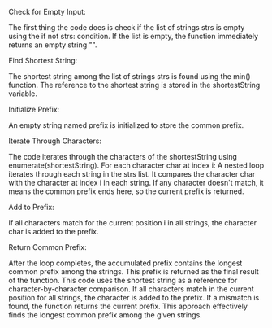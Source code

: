 Check for Empty Input:

The first thing the code does is check if the list of strings strs is empty using the if not strs: condition.
If the list is empty, the function immediately returns an empty string "".

Find Shortest String:

The shortest string among the list of strings strs is found using the min() function. The reference to the shortest string is stored in the shortestString variable.

Initialize Prefix:

An empty string named prefix is initialized to store the common prefix.

Iterate Through Characters:

The code iterates through the characters of the shortestString using enumerate(shortestString).
For each character char at index i:
A nested loop iterates through each string in the strs list.
It compares the character char with the character at index i in each string.
If any character doesn't match, it means the common prefix ends here, so the current prefix is returned.

Add to Prefix:

If all characters match for the current position i in all strings, the character char is added to the prefix.

Return Common Prefix:

After the loop completes, the accumulated prefix contains the longest common prefix among the strings.
This prefix is returned as the final result of the function.
This code uses the shortest string as a reference for character-by-character comparison. If all characters match in the current position for all strings, the character is added to the prefix. If a mismatch is found, the function returns the current prefix. This approach effectively finds the longest common prefix among the given strings.​
